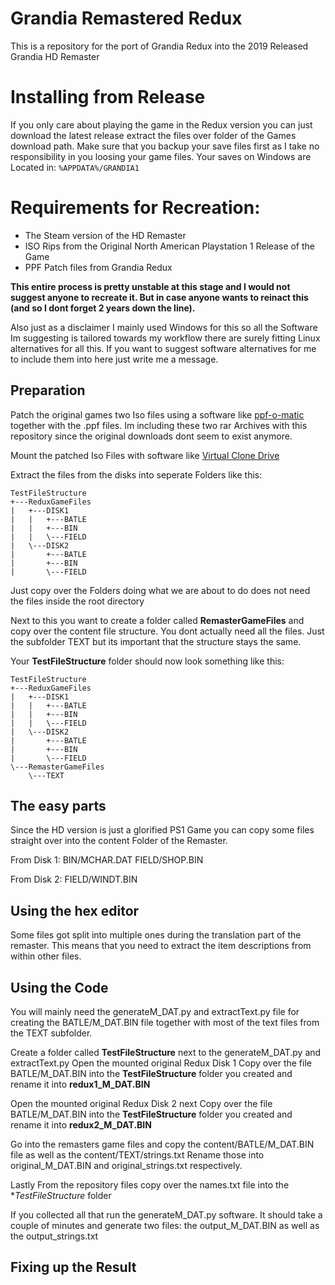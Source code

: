 # Grandia Remastered Redux

This is a repository for the port of Grandia Redux into the 2019 Released Grandia HD Remaster

# Installing from Release
If you only care about playing the game in the Redux version you can just download the latest release extract the files over folder of the Games download path. 
Make sure that you backup your save files first as I take no responsibility in you loosing your game files.
Your saves on Windows are Located in: ```%APPDATA%/GRANDIA1```

# Requirements for Recreation:
- The Steam version of the HD Remaster
- ISO Rips from the Original North American Playstation 1 Release of the Game
- PPF Patch files from Grandia Redux

**This entire process is pretty unstable at this stage and I would not suggest anyone to recreate it. But in case anyone wants to reinact this (and so I dont forget 2 years down the line).**

Also just as a disclaimer I mainly used Windows for this so all the Software Im suggesting is tailored towards my workflow there are surely fitting Linux alternatives for all this. If you want to suggest software alternatives for me to include them into here just write me a message.

## Preparation
Patch the original games two Iso files using a software like [ppf-o-matic](http://www.romhacking.net/utilities/356/) together with the .ppf files. Im including these two rar Archives with this repository since the original downloads dont seem to exist anymore.

Mount the patched Iso Files with software like [Virtual Clone Drive](https://www.elby.ch/en/products/vcd.html)

Extract the files from the disks into seperate Folders like this:
```
TestFileStructure
+---ReduxGameFiles
|   +---DISK1
|   |   +---BATLE
|   |   +---BIN
|   |   \---FIELD
|   \---DISK2
|       +---BATLE
|       +---BIN
|       \---FIELD
```
Just copy over the Folders doing what we are about to do does not need the files inside the root directory

Next to this you want to create a folder called **RemasterGameFiles** and copy over the content file structure. You dont actually need all the files. Just the subfolder TEXT but its important that the structure stays the same.

Your **TestFileStructure** folder should now look something like this:
```
TestFileStructure
+---ReduxGameFiles
|   +---DISK1
|   |   +---BATLE
|   |   +---BIN
|   |   \---FIELD
|   \---DISK2
|       +---BATLE
|       +---BIN
|       \---FIELD
\---RemasterGameFiles
    \---TEXT
```

## The easy parts

Since the HD version is just a glorified PS1 Game you can copy some files straight over into the content Folder of the Remaster. 

From Disk 1:
BIN/MCHAR.DAT
FIELD/SHOP.BIN

From Disk 2:
FIELD/WINDT.BIN

## Using the hex editor

Some files got split into multiple ones during the translation part of the remaster. This means that you need to extract the item descriptions from within other files.




## Using the Code
You will mainly need the generateM_DAT.py and extractText.py file for creating the BATLE/M_DAT.BIN file together with most of the text files from the TEXT subfolder.

Create a folder called **TestFileStructure** next to the generateM_DAT.py and ex<span>tractText.p</span>y
Open the mounted original Redux Disk 1
Copy over the file BATLE/M_DAT.BIN into the **TestFileStructure** folder you created and rename it into **redux1_M_DAT.BIN**

Open the mounted original Redux Disk 2 next
Copy over the file BATLE/M_DAT.BIN into the **TestFileStructure** folder you created and rename it into **redux2_M_DAT.BIN**

Go into the remasters game files and copy the content/BATLE/M_DAT.BIN file as well as the content/TEXT/strings.txt
Rename those into original_M_DAT.BIN and original_strings.txt respectively.

Lastly From the repository files copy over the names.txt file into the **TestFileStructure* folder

If you collected all that run the generateM_DAT.py software. It should take a couple of minutes and generate two files: the output_M_DAT.BIN as well as the output_strings.txt



## Fixing up the Result

